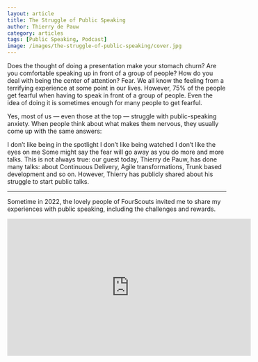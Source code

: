 ```yaml
---
layout: article
title: The Struggle of Public Speaking
author: Thierry de Pauw
category: articles
tags: [Public Speaking, Podcast]
image: /images/the-struggle-of-public-speaking/cover.jpg
---
```


Does the thought of doing a presentation make your stomach churn? Are you comfortable speaking up in front of a group of people? How do you deal with being the center of attention?
Fear. We all know the feeling from a terrifying experience at some point in our lives. However, 75% of the people get fearful when having to speak in front of a group of people. Even the idea of doing it is sometimes enough for many people to get fearful.

Yes, most of us — even those at the top — struggle with public-speaking anxiety. When people think about what makes them nervous, they usually come up with the same answers:

I don’t like being in the spotlight I don’t like being watched I don’t like the eyes on me
Some might say the fear will go away as you do more and more talks. This is not always true: our guest today, Thierry de Pauw, has done many talks: about Continuous Delivery, Agile transformations, Trunk based development and so on. However, Thierry has publicly shared about his struggle to start public talks.

---

Sometime in 2022, the lovely people of FourScouts invited me to share my experiences with public speaking, including the challenges and rewards.

<iframe width="560" height="315" src="https://www.youtube.com/embed/w6mwyw_t3-g?si=Gp3bIRn9CyHneBJ8" title="YouTube video player" frameborder="0" allow="accelerometer; autoplay; clipboard-write; encrypted-media; gyroscope; picture-in-picture; web-share" referrerpolicy="strict-origin-when-cross-origin" allowfullscreen></iframe>
